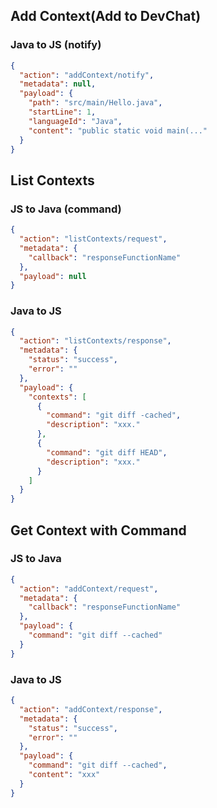 ## Add Context(Add to DevChat)

### Java to JS (notify)

```json
{
  "action": "addContext/notify",
  "metadata": null,
  "payload": {
    "path": "src/main/Hello.java",
    "startLine": 1,
    "languageId": "Java",
    "content": "public static void main(..."
  }
}
```

## List Contexts

### JS to Java (command)

```json
{
  "action": "listContexts/request",
  "metadata": {
    "callback": "responseFunctionName"
  },
  "payload": null
}
```

### Java to JS

```json
{
  "action": "listContexts/response",
  "metadata": {
    "status": "success",
    "error": ""
  },
  "payload": {
    "contexts": [
      {
        "command": "git diff -cached",
        "description": "xxx."
      },
      {
        "command": "git diff HEAD",
        "description": "xxx."
      }
    ]
  }
}
```

## Get Context with Command

### JS to Java

```json
{
  "action": "addContext/request",
  "metadata": {
    "callback": "responseFunctionName"
  },
  "payload": {
    "command": "git diff --cached"
  }
}
```

### Java to JS

```json
{
  "action": "addContext/response",
  "metadata": {
    "status": "success",
    "error": ""
  },
  "payload": {
    "command": "git diff --cached",
    "content": "xxx"
  }
}
```
